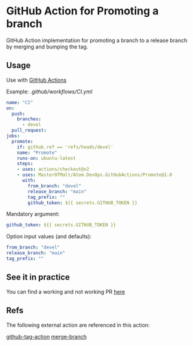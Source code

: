 # GitHub Action for Promoting a branch

GitHub Action implementation for promoting a branch to a release branch by
merging and bumping the tag.

## Usage

Use with [GitHub Actions](https://github.com/features/actions)

Example: _.github/workflows/CI.yml_

```yaml
name: "CI"
on:
  push:
    branches:
      - devel
  pull_request:
jobs:
  promote:
    if: github.ref == 'refs/heads/devel'
    name: "Promote"
    runs-on: ubuntu-latest
    steps:
    - uses: actions/checkout@v2
    - uses: MasterOfMalt/Atom.DevOps.GitHubActions/Promote@1.0
      with:
        from_branch: "devel"
        release_branch: "main"
        tag_prefix: ""
        github_token: ${{ secrets.GITHUB_TOKEN }}
```

Mandatory argument:

```yaml
github_token: ${{ secrets.GITHUB_TOKEN }}
```

Option input values (and defaults):

```yaml
from_branch: "devel"
release_branch: "main"
tag_prefix: ""
```

## See it in practice

You can find a working and not working PR [here](https://github.com/MasterOfMalt/Atom.StatusDashboard/pulls)

## Refs

The following external action are referenced in this action:

[github-tag-action](https://github.com/mathieudutour/github-tag-action)
[merge-branch](https://github.com/devmasx/merge-branch)
